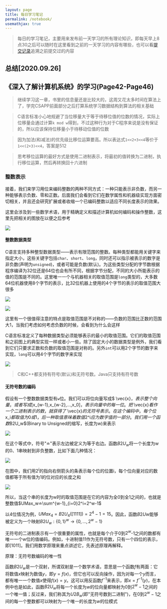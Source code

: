 ```yaml
---
layout: page
title: 每日学习笔记
permalink: /notebook/
usemathjax: true
---
```


> 每日的学习笔记，主要用来发布前一天学习的所有理论知识，即每天早上8点30之后可以随时在这里看到之前的一天学习的内容有哪些，也可以看[提交记录](https://github.com/GadHao/gadhao.github.io/commits/master)追溯之前提交过的内容

## 总结[2020.09.26]

## 《深入了解计算机系统》的学习(Page42-Page46)

> 继续学习这一章，书里的信息量还是比较大的，这周又花太多时间在算法上了，学完CSAPP前面部分之后打算系统学习数据结构到算法的相关基础

> C语言标准小心地规避了当位移量大于等于待移位值的位数的情况，实际上位移量会通过计算`k mod w`得到，不过这种行为对于C程序来说是没有保证的，所以应该保持位移量小于待移动位值的位数

> 因为加法(和减法)的优先级比移位运算要高。所以表达式`1<<2+3<<4`等价于`1<<(2+3)<<4`，答案是512

> 思考移位运算的最好方式是使用二进制表示，将最初的值转换为二进制，执行移位运算，然后再转换回十六进制

### 整数表示

接着，我们来学习用位来编码整数的两种不同方式：一种只能表示非负数，而另一种能够表示负数、零和正数。后面我们会看到它们在数学属性和机器级实现方面密切相关，并且还会研究扩展或者收缩一个已编码整数以适应不同长度表示的效果。

这里会涉及到一些数学术语，用于精确定义和描述计算机如何编码和操作整数，这里先把相关的图放在以便之后参考

![](/assets/img/CSAPP-36.JPG)

#### 整数数据类型

C语言支持多种整型数据类型——表示有限范围的整数。每种类型都能用关键字来指定大小，这些关键字包括`char`、`short`、`long`，同时还可以指示被表示的数字是非负数(声明为`unsigned`)，或者可能是负数(默认)。为这些类型分配的字节数根据程序编译为32位还是64位也会有所不同，根据字节分配，不同的大小所能表示的值的范围是不同的。这里唯一一个与机器相关的取值范围是`long`类型的，大多数64位机器使用8个字节的表示，比32位机器上使用的4个字节的表示的取值范围大很多

![](/assets/img/CSAPP-37.JPG)

![](/assets/img/CSAPP-38.JPG)

这里有一个很值得注意的特点是取值范围是不对称的——负数的范围比正数的范围大1，当我们考虑如何考虑负数的时候，会看到为什么会这样

C语言标准定义了每种数据类型必须能够表示的最小的取值范围。它们的取值范围和之前图上的典型实现一样或者小一些。除了固定大小的数据类型是例外，我们看到它们只要求正数和负数的取值范围是对称的。另外`int`可以用2个字节的数字来实现，`long`可以用4个字节的数字来实现

![](/assets/img/CSAPP-39.JPG)

> C和C++都支持有符号(默认)和无符号数。Java只支持有符号数



#### 无符号数的编码

假设有一个整数数据类型有`w`位。我们可以将位向量写成$ \vec{x}$，表示整个向量，或者写成$[x_{w-1},x_{w-2},…,x_0]$，表示向量中的每一位。把$ \vec{x}$看作一个二进制表示的数，就获得了$ \vec{x}$的无符号表示。在这个编码中，每个位$x_i$都取值为0或1，后一种取值意味着数值$2^i$应为数字值的一部分。我们用一个函数$B2U_w$(Binary to Unsigned的缩写，长度为w)来表示

![](/assets/img/CSAPP-40.JPG)

在这个等式中，符号"≐"表示左边被定义为等于右边。函数$B2U_w$将一个长度为w的0、1串映射到非负整数，比如下面几种情况：

![](/assets/img/CSAPP-41.JPG)

在图中，我们用$2^i$的指向右侧箭头的条表示每个位的位置i，每个位向量对应的数值都等于所有值为1的位对应的长度之和

![](/assets/img/CSAPP-42.JPG)

所以，当这个串的长度为w时的取值范围是在它的内容为全0到全1之间的，也就是整数值$UMax_w≐\sum^{w-1}_{i=0}2^i=2^w-1$

以4位情况为例，$UMax_4=B2U_4([1111])=2^4-1=15$。因此，函数$B2Uw$能够被定义为一个映射$B2U_w:\{0,1\}^w→\{0,…,2^w-1\}$

无符号的二进制表示有一个很重要的属性，也就是每个介于$0$到$2^w$-1之间的数都有唯一一个w位的值编码。例如，十进制值11作为无符号数，只有一个四位的表示，即$[1011]$。我们用数学原理来重点讲述它，先表述原理再解释。

原理：无符号数编码的唯一性

函数$B2U_w$是一个双射，所谓双射是一个数学术语，意思是一个函数$f$有两面：它将数值$x$映射为数值$y$，即$y=f(x)$，但它也可以反向操作，因为对每一个$y$而言，都有唯一一个数值$x$使得$f(x)=y$。这可以用反函数$f^{-1}$来表示，即$x=f^{-1}(y)$，在本例中也是如此，函数$B2U_w$将每一个长度为$w$的位向量都映射为$0$到$2^w-1$之间的一个唯一值；反过来，我们称其为$U2B_w$(即"无符号数到二进制")，在$0$到$2^w-1$之间的每一个整数都可以映射为一个唯一的长度为$w$的位模式

<br><br><br><br><br><br>